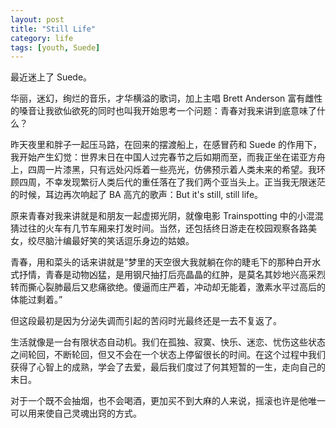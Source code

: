 ```yaml
---
layout: post
title: "Still Life"
category: life
tags: [youth, Suede]
---
```



最近迷上了 Suede。


华丽，迷幻，绚烂的音乐，才华横溢的歌词，加上主唱 Brett Anderson 富有雌性的嗓音让我欲仙欲死的同时也叫我开始思考一个问题：青春对我来讲到底意味了什么？


昨天夜里和胖子一起压马路，在回来的摆渡船上，在感冒药和 Suede 的作用下，我开始产生幻觉：世界末日在中国人过完春节之后如期而至，而我正坐在诺亚方舟上，四周一片漆黑，只有远处闪烁着一些亮光，仿佛预示着人类未来的希望。我环顾四周，不幸发现繁衍人类后代的重任落在了我们两个亚当头上。正当我无限迷茫的时候，耳边再次响起了 BA 高亢的歌声：But it's still, still life。


原来青春对我来讲就是和朋友一起虚掷光阴，就像电影 Trainspotting 中的小混混猜过往的火车有几节车厢来打发时间。当然，还包括终日游走在校园观察各路美女，绞尽脑汁编最好笑的笑话逗乐身边的姑娘。


青春，用和菜头的话来讲就是“梦里的天空很大我就躺在你的睫毛下的那种白开水式抒情，青春是动物凶猛，是用钢尺抽打后亮晶晶的红肿，是莫名其妙地兴高采烈转而撕心裂肺最后又悲痛欲绝。傻逼而庄严着，冲动却无能着，激素水平过高后的体能过剩着。”


但这段最初是因为分泌失调而引起的苦闷时光最终还是一去不复返了。


生活就像是一台有限状态自动机。我们在孤独、寂寞、快乐、迷恋、忧伤这些状态之间轮回，不断轮回，但又不会在一个状态上停留很长的时间。在这个过程中我们获得了心智上的成熟，学会了去爱，最后我们度过了何其短暂的一生，走向自己的末日。


对于一个既不会抽烟，也不会喝酒，更加买不到大麻的人来说，摇滚也许是他唯一可以用来使自己灵魂出窍的方式。
